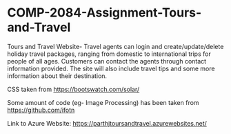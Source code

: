 # COMP-2084-Assignment-Tours-and-Travel

Tours and Travel Website- Travel agents can login and create/update/delete holiday travel packages, ranging from domestic to international trips for people of all ages. Customers can contact the agents through contact information provided. The site will also include travel tips and some more information about their destination.  

CSS taken from https://bootswatch.com/solar/

Some amount of code (eg- Image Processing) has been taken from https://github.com/ifotn

Link to Azure Website: https://parthjtoursandtravel.azurewebsites.net/
